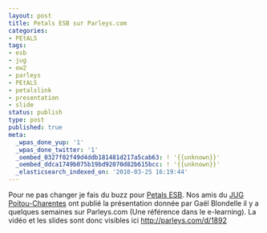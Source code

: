 ```yaml
---
layout: post
title: Petals ESB sur Parleys.com
categories:
- PEtALS
tags:
- esb
- jug
- ow2
- parleys
- PEtALS
- petalslink
- presentation
- slide
status: publish
type: post
published: true
meta:
  _wpas_done_yup: '1'
  _wpas_done_twitter: '1'
  _oembed_0327f02f49d4ddb181481d217a5cab63: ! '{{unknown}}'
  _oembed_ddca1749b075b19bd92070d82b615bcc: ! '{{unknown}}'
  _elasticsearch_indexed_on: '2010-03-25 16:19:44'
---
```

Pour ne pas changer je fais du buzz pour <a href="http://petals.ow2.org">Petals ESB</a>. Nos amis du <a href="http://www.poitoucharentesjug.org/">JUG Poitou-Charentes</a> ont publié la présentation donnée par Gaël Blondelle il y a quelques semaines sur Parleys.com (Une référence dans le e-learning). La vidéo et les slides sont donc visibles ici <a href="http://parleys.com/d/1892">http://parleys.com/d/1892</a>
